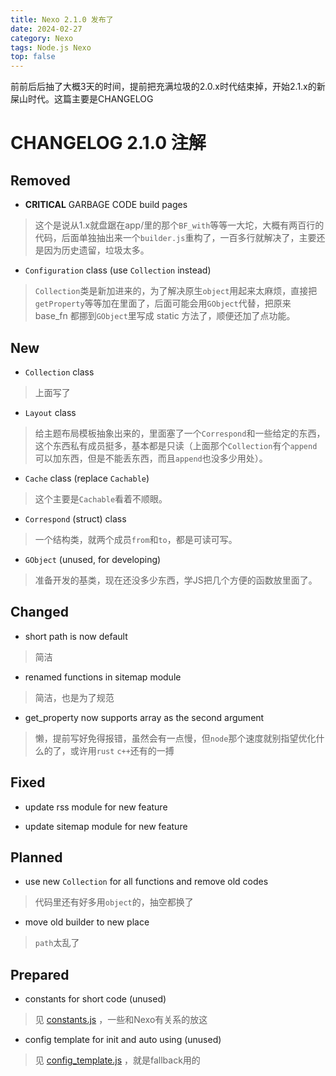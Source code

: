 ```yaml
---
title: Nexo 2.1.0 发布了
date: 2024-02-27
category: Nexo
tags: Node.js Nexo
top: false
---
```


前前后后抽了大概3天的时间，提前把充满垃圾的2.0.x时代结束掉，开始2.1.x的新屎山时代。这篇主要是CHANGELOG

<!--more-->

# CHANGELOG 2.1.0 注解

## Removed

* **CRITICAL** GARBAGE CODE build pages
> 这个是说从1.x就盘踞在app/里的那个`BF_with`等等一大坨，大概有两百行的代码，后面单独抽出来一个`builder.js`重构了，一百多行就解决了，主要还是因为历史遗留，垃圾太多。

* `Configuration` class (use `Collection` instead)
> `Collection`类是新加进来的，为了解决原生`object`用起来太麻烦，直接把`getProperty`等等加在里面了，后面可能会用`GObject`代替，把原来 base_fn 都挪到`GObject`里写成 static 方法了，顺便还加了点功能。

## New

* `Collection` class
> 上面写了

* `Layout` class
> 给主题布局模板抽象出来的，里面塞了一个`Correspond`和一些给定的东西，这个东西私有成员挺多，基本都是只读（上面那个`Collection`有个`append`可以加东西，但是不能丢东西，而且`append`也没多少用处）。

* `Cache` class (replace `Cachable`)
> 这个主要是`Cachable`看着不顺眼。

* `Correspond` (struct) class
> 一个结构类，就两个成员`from`和`to`，都是可读可写。

* `GObject` (unused, for developing)
> 准备开发的基类，现在还没多少东西，学JS把几个方便的函数放里面了。

## Changed

* short path is now default
> 简洁

* renamed functions in sitemap module
> 简洁，也是为了规范

* get_property now supports array as the second argument
> 懒，提前写好免得报错，虽然会有一点慢，但`node`那个速度就别指望优化什么的了，或许用`rust` `c++`还有的一搏

## Fixed

* update rss module for new feature

* update sitemap module for new feature

## Planned

* use new `Collection` for all functions and remove old codes
> 代码里还有好多用`object`的，抽空都换了

* move old builder to new place
> `path`太乱了

## Prepared

* constants for short code (unused)
> 见 [constants.js](https://github.com/0xarch/nexo/src/core/constants.js) ，一些和Nexo有关系的放这

* config template for init and auto using (unused)
> 见 [config_template.js](https://github.com/0xarch/nexo/src/core/config_template.js) ，就是fallback用的